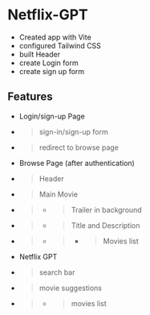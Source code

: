 # Netflix-GPT

- Created app with Vite
- configured Tailwind CSS
- built Header
- create Login form
- create sign up form

## Features

- Login/sign-up Page
- > sign-in/sign-up form
- > redirect to browse page

- Browse Page (after authentication)
- > Header
- > Main Movie
- > - > Trailer in background
- > - > Title and Description
- > - > - > Movies list

- Netflix GPT
- > search bar
- > movie suggestions
- > - > movies list
